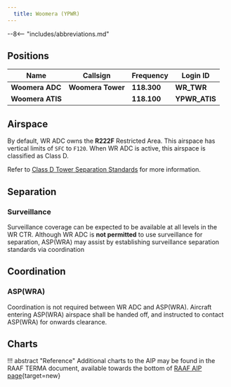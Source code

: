 ```yaml
---
  title: Woomera (YPWR)
---
```


--8<-- "includes/abbreviations.md"

## Positions

| Name               | Callsign       | Frequency        | Login ID              |
| ------------------ | -------------- | ---------------- | --------------------------------------|
| **Woomera ADC**    | **Woomera Tower**  | **118.300**         | **WR_TWR**        |
| **Woomera ATIS**    |   | **118.100**         | **YPWR_ATIS**       |

## Airspace
By default, WR ADC owns the **R222F** Restricted Area. This airspace has vertical limits of `SFC` to `F120`. When WR ADC is active, this airspace is classified as Class D.

Refer to [Class D Tower Separation Standards](../../../separation-standards/classd) for more information.

## Separation
### Surveillance
Surveillance coverage can be expected to be available at all levels in the WR CTR. Although WR ADC is **not permitted** to use surveillance for separation, ASP(WRA) may assist by establishing surveillance separation standards via coordination

## Coordination
### ASP(WRA)
Coordination is not required between WR ADC and ASP(WRA). Aircraft entering ASP(WRA) airspace shall be handed off, and instructed to contact ASP(WRA) for onwards clearance.

## Charts
!!! abstract "Reference"
    Additional charts to the AIP may be found in the RAAF TERMA document, available towards the bottom of [RAAF AIP page](https://ais-af.airforce.gov.au/australian-aip){target=new}